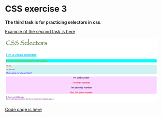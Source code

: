 # CSS exercise 3

**The third task is for practicing selectors in css.**

[Example of the second task is here](https://yaninatrekhleb.github.io/learn-html-css/css/exercise-3/learn-css-selectors.html)

![How it looks](css-selectors.png)

[Code page is here]()
